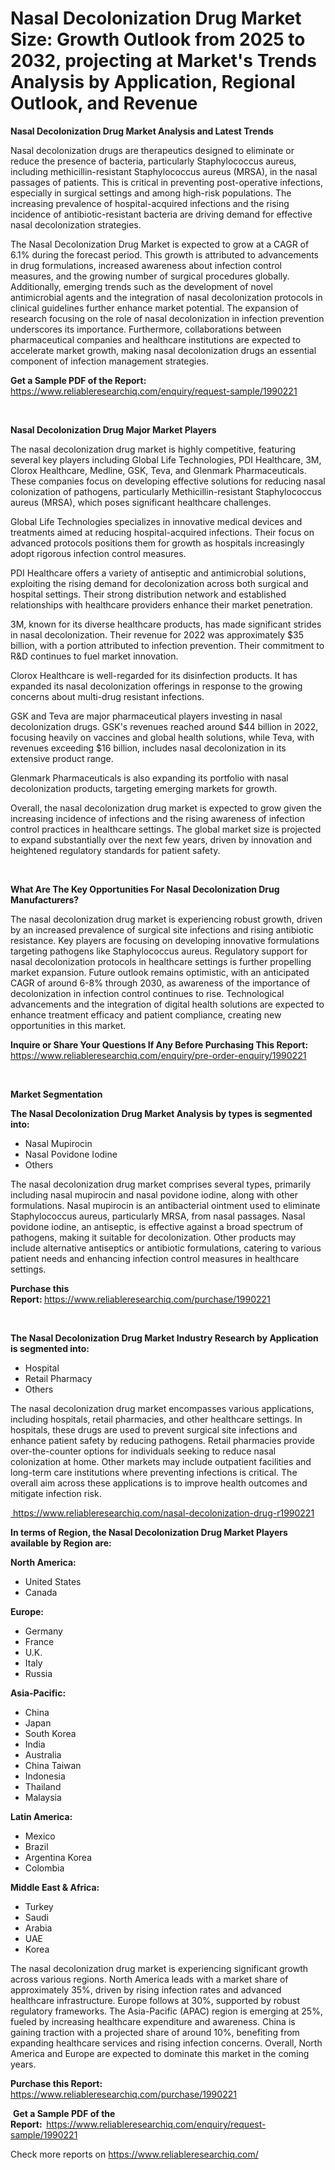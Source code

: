 <p><h1>Nasal Decolonization Drug Market Size: Growth Outlook from 2025 to 2032, projecting at Market's Trends Analysis by Application, Regional Outlook, and Revenue</h1></p><p><strong>Nasal Decolonization Drug Market Analysis and Latest Trends</strong></p>
<p><p>Nasal decolonization drugs are therapeutics designed to eliminate or reduce the presence of bacteria, particularly Staphylococcus aureus, including methicillin-resistant Staphylococcus aureus (MRSA), in the nasal passages of patients. This is critical in preventing post-operative infections, especially in surgical settings and among high-risk populations. The increasing prevalence of hospital-acquired infections and the rising incidence of antibiotic-resistant bacteria are driving demand for effective nasal decolonization strategies.</p><p>The Nasal Decolonization Drug Market is expected to grow at a CAGR of 6.1% during the forecast period. This growth is attributed to advancements in drug formulations, increased awareness about infection control measures, and the growing number of surgical procedures globally. Additionally, emerging trends such as the development of novel antimicrobial agents and the integration of nasal decolonization protocols in clinical guidelines further enhance market potential. The expansion of research focusing on the role of nasal decolonization in infection prevention underscores its importance. Furthermore, collaborations between pharmaceutical companies and healthcare institutions are expected to accelerate market growth, making nasal decolonization drugs an essential component of infection management strategies.</p></p>
<p><strong>Get a Sample PDF of the Report:&nbsp;</strong> <a href="https://www.reliableresearchiq.com/enquiry/request-sample/1990221?utm_campaign=2768&utm_medium=2&utm_source=Github&utm_content=ia&utm_term=03032025&utm_id=nasal-decolonization-drug">https://www.reliableresearchiq.com/enquiry/request-sample/1990221</a></p>
<p>&nbsp;</p>
<p><strong>Nasal Decolonization Drug Major Market Players</strong></p>
<p><p>The nasal decolonization drug market is highly competitive, featuring several key players including Global Life Technologies, PDI Healthcare, 3M, Clorox Healthcare, Medline, GSK, Teva, and Glenmark Pharmaceuticals. These companies focus on developing effective solutions for reducing nasal colonization of pathogens, particularly Methicillin-resistant Staphylococcus aureus (MRSA), which poses significant healthcare challenges.</p><p>Global Life Technologies specializes in innovative medical devices and treatments aimed at reducing hospital-acquired infections. Their focus on advanced protocols positions them for growth as hospitals increasingly adopt rigorous infection control measures.</p><p>PDI Healthcare offers a variety of antiseptic and antimicrobial solutions, exploiting the rising demand for decolonization across both surgical and hospital settings. Their strong distribution network and established relationships with healthcare providers enhance their market penetration.</p><p>3M, known for its diverse healthcare products, has made significant strides in nasal decolonization. Their revenue for 2022 was approximately $35 billion, with a portion attributed to infection prevention. Their commitment to R&D continues to fuel market innovation.</p><p>Clorox Healthcare is well-regarded for its disinfection products. It has expanded its nasal decolonization offerings in response to the growing concerns about multi-drug resistant infections.</p><p>GSK and Teva are major pharmaceutical players investing in nasal decolonization drugs. GSK's revenues reached around $44 billion in 2022, focusing heavily on vaccines and global health solutions, while Teva, with revenues exceeding $16 billion, includes nasal decolonization in its extensive product range.</p><p>Glenmark Pharmaceuticals is also expanding its portfolio with nasal decolonization products, targeting emerging markets for growth.</p><p>Overall, the nasal decolonization drug market is expected to grow given the increasing incidence of infections and the rising awareness of infection control practices in healthcare settings. The global market size is projected to expand substantially over the next few years, driven by innovation and heightened regulatory standards for patient safety.</p></p>
<p>&nbsp;</p>
<p><strong>What Are The Key Opportunities For Nasal Decolonization Drug Manufacturers?</strong></p>
<p><p>The nasal decolonization drug market is experiencing robust growth, driven by an increased prevalence of surgical site infections and rising antibiotic resistance. Key players are focusing on developing innovative formulations targeting pathogens like Staphylococcus aureus. Regulatory support for nasal decolonization protocols in healthcare settings is further propelling market expansion. Future outlook remains optimistic, with an anticipated CAGR of around 6-8% through 2030, as awareness of the importance of decolonization in infection control continues to rise. Technological advancements and the integration of digital health solutions are expected to enhance treatment efficacy and patient compliance, creating new opportunities in this market.</p></p>
<p><strong>Inquire or Share Your Questions If Any Before Purchasing This Report:</strong> <a href="https://www.reliableresearchiq.com/enquiry/pre-order-enquiry/1990221?utm_campaign=2768&utm_medium=2&utm_source=Github&utm_content=ia&utm_term=03032025&utm_id=nasal-decolonization-drug">https://www.reliableresearchiq.com/enquiry/pre-order-enquiry/1990221</a></p>
<p>&nbsp;</p>
<p><strong>Market Segmentation</strong></p>
<p><strong>The Nasal Decolonization Drug Market Analysis by types is segmented into:</strong></p>
<p><ul><li>Nasal Mupirocin</li><li>Nasal Povidone Iodine</li><li>Others</li></ul></p>
<p><p>The nasal decolonization drug market comprises several types, primarily including nasal mupirocin and nasal povidone iodine, along with other formulations. Nasal mupirocin is an antibacterial ointment used to eliminate Staphylococcus aureus, particularly MRSA, from nasal passages. Nasal povidone iodine, an antiseptic, is effective against a broad spectrum of pathogens, making it suitable for decolonization. Other products may include alternative antiseptics or antibiotic formulations, catering to various patient needs and enhancing infection control measures in healthcare settings.</p></p>
<p><strong>Purchase this Report:&nbsp;</strong><a href="https://www.reliableresearchiq.com/purchase/1990221?utm_campaign=2768&utm_medium=2&utm_source=Github&utm_content=ia&utm_term=03032025&utm_id=nasal-decolonization-drug">https://www.reliableresearchiq.com/purchase/1990221</a></p>
<p>&nbsp;</p>
<p><strong>The Nasal Decolonization Drug Market Industry Research by Application is segmented into:</strong></p>
<p><ul><li>Hospital</li><li>Retail Pharmacy</li><li>Others</li></ul></p>
<p><p>The nasal decolonization drug market encompasses various applications, including hospitals, retail pharmacies, and other healthcare settings. In hospitals, these drugs are used to prevent surgical site infections and enhance patient safety by reducing pathogens. Retail pharmacies provide over-the-counter options for individuals seeking to reduce nasal colonization at home. Other markets may include outpatient facilities and long-term care institutions where preventing infections is critical. The overall aim across these applications is to improve health outcomes and mitigate infection risk.</p></p>
<p><a href="https://www.reliableresearchiq.com/nasal-decolonization-drug-r1990221?utm_campaign=2768&utm_medium=2&utm_source=Github&utm_content=ia&utm_term=03032025&utm_id=nasal-decolonization-drug">&nbsp;https://www.reliableresearchiq.com/nasal-decolonization-drug-r1990221</a></p>
<p><strong>In terms of Region, the Nasal Decolonization Drug Market Players available by Region are:</strong></p>
<p>
    <p> <strong> North America: </strong>
        <ul>
            <li>United States</li>
            <li>Canada</li>
        </ul>
        </p> 
    <p> <strong> Europe: </strong>
        <ul>
            <li>Germany</li>
            <li>France</li>
            <li>U.K.</li>
            <li>Italy</li>
            <li>Russia</li>
        </ul>
        </p> 
    <p> <strong> Asia-Pacific: </strong>
        <ul>
            <li>China</li>
            <li>Japan</li>
            <li>South Korea</li>
            <li>India</li>
            <li>Australia</li>
            <li>China Taiwan</li>
            <li>Indonesia</li>
            <li>Thailand</li>
            <li>Malaysia</li>
        </ul>
        </p> 
    <p> <strong> Latin America: </strong>
        <ul>
            <li>Mexico</li>
            <li>Brazil</li>
            <li>Argentina Korea</li>
            <li>Colombia</li>
        </ul>
        </p> 
    <p> <strong> Middle East & Africa: </strong>
        <ul>
            <li>Turkey</li>
            <li>Saudi</li>
            <li>Arabia</li>
            <li>UAE</li>
            <li>Korea</li>
        </ul>
    </p>
    </p>
<p><p>The nasal decolonization drug market is experiencing significant growth across various regions. North America leads with a market share of approximately 35%, driven by rising infection rates and advanced healthcare infrastructure. Europe follows at 30%, supported by robust regulatory frameworks. The Asia-Pacific (APAC) region is emerging at 25%, fueled by increasing healthcare expenditure and awareness. China is gaining traction with a projected share of around 10%, benefiting from expanding healthcare services and rising infection concerns. Overall, North America and Europe are expected to dominate this market in the coming years.</p></p>
<p><strong>Purchase this Report: </strong><a href="https://www.reliableresearchiq.com/purchase/1990221?utm_campaign=2768&utm_medium=2&utm_source=Github&utm_content=ia&utm_term=03032025&utm_id=nasal-decolonization-drug">https://www.reliableresearchiq.com/purchase/1990221</a></p>
<p>&nbsp;<strong>Get a Sample PDF of the Report:&nbsp;&nbsp;</strong><a href="https://www.reliableresearchiq.com/enquiry/request-sample/1990221?utm_campaign=2768&utm_medium=2&utm_source=Github&utm_content=ia&utm_term=03032025&utm_id=nasal-decolonization-drug">https://www.reliableresearchiq.com/enquiry/request-sample/1990221</a></p>
<p><strong></strong></p>
<p>Check more reports on <a href="https://www.reliableresearchiq.com/?utm_campaign=2768&utm_medium=2&utm_source=Github&utm_content=ia&utm_term=03032025&utm_id=nasal-decolonization-drug">https://www.reliableresearchiq.com/</a></p>